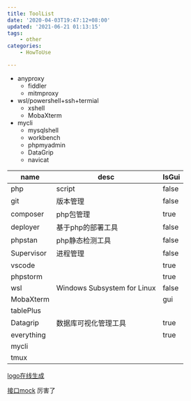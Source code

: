 ```yaml
---
title: ToolList
date: '2020-04-03T19:47:12+08:00'
updated: '2021-06-21 01:13:15'
tags:
    - other
categories:
    - HowToUse

---
```


<!--more-->



- anyproxy
  - fiddler
  - mitmproxy
- wsl/powershell+ssh+termial
  - xshell
  - MobaXterm
- mycli
  - mysqlshell
  - workbench
  - phpmyadmin
  - DataGrip
  - navicat

| name       | desc                        | IsGui |
|------------|-----------------------------|-------|
| php        | script                      | false |
| git        | 版本管理                    | false |
| composer   | php包管理                   | true  |
| deployer   | 基于php的部署工具           | false |
| phpstan    | php静态检测工具             | false |
| Supervisor | 进程管理                    | false |
| vscode     |                             | true  |
| phpstorm   |                             | true  |
| wsl        | Windows Subsystem for Linux | false |
| MobaXterm  |                             | gui   |
| tablePlus  |                             |       |
| Datagrip   | 数据库可视化管理工具        | true  |
| everything |                             | true  |
| mycli      |                             |       |
| tmux       |                             |       |




[logo在线生成](http://www.uugai.com/logoa/font_a_down.php?font=z153)

[接口mock](https://github.com/thx/rap2-delos) 厉害了
